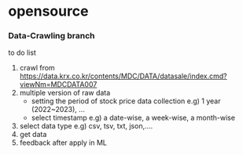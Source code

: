 # opensource
### Data-Crawling branch

to do list
1. crawl from https://data.krx.co.kr/contents/MDC/DATA/datasale/index.cmd?viewNm=MDCDATA007
2. multiple version of raw data
   - setting the period of stock price data collection
     e.g) 1 year (2022~2023), ...
   - select timestamp
     e.g) a date-wise, a week-wise, a month-wise
3. select data type
    e.g) csv, tsv, txt, json,....
4. get data
5. feedback after apply in ML

